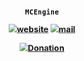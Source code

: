 <h3 align="center">

`MCEngine`

[![website](https://img.shields.io/badge/website-blue)](https://mcengine.github.io/updater-website)
[![mail](https://img.shields.io/badge/mail-blue)](mailto:mcengine@groups.outlook.com)

[![Donation](https://img.shields.io/badge/donation-white)](https://mcengine.github.io/donation)

</h3>